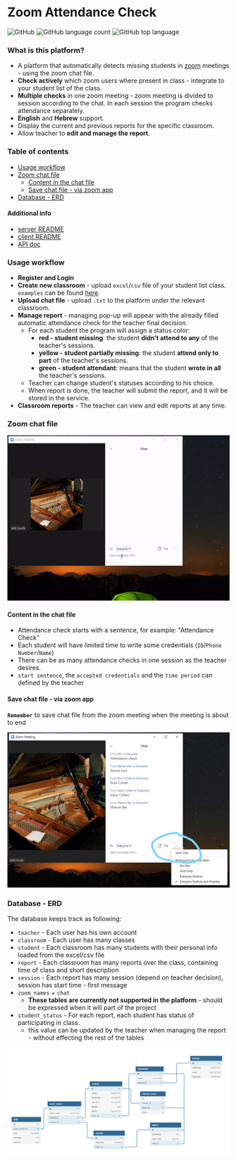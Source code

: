 # Zoom Attendance Check

![GitHub](https://img.shields.io/github/license/InbarShirizly/zoom_attendance_check?style=plastic)
![GitHub language count](https://img.shields.io/github/languages/count/InbarShirizly/zoom_attendance_check)
![GitHub top language](https://img.shields.io/github/languages/top/InbarShirizly/zoom_attendance_check)


### What is this platform?

- A platform that automatically detects missing students in [zoom](https://zoom.us/) meetings - using the zoom chat file.
- **Check actively** which zoom users where present in class - integrate to your student list of the class.
- **Multiple checks** in one zoom meeting - 
zoom meeting is divided to session according to the chat. In each session the program checks attendance separately.
- **English** and **Hebrew** support.
- Display the current and previous reports for the specific classroom.
- Allow teacher to **edit and manage the report**.


### Table of contents
- [Usage workflow <a name="usage workflow"></a>](#usage-workflow--a-name--usage-workflow----a-)
- [Zoom chat file <a name="Zoom chat file"></a>](#zoom-chat-file--a-name--zoom-chat-file----a-)
  * [Content in the chat file](#content-in-the-chat-file)
  * [Save chat file - via zoom app](#save-chat-file---via-zoom-app)
- [Database  - ERD](#database----erd)

#### Additional info
- [server README](./server/README.md) 
- [client README](./client/README.md)
- [API doc](https://documenter.getpostman.com/view/4335694/TVRg694k)

### Usage workflow <a name="usage workflow"></a>

- **Register and Login**
- **Create new classroom** - upload `excel`/`csv` file of your student list class. `examples` can be found [here](./server/tests/files_to_test/students_list_excel).
- **Upload chat file** - upload `.txt` to the platform under the relevant classroom.
- **Manage report** - managing pop-up will appear with the already filled automatic attendance check for the teacher final decision.
    - For each student the program will assign a status color:
        - **red - student missing**: the student **didn't attend to any** of the teacher's sessions.
        - **yellow - student partially missing**: the student **attend only to part** of the teacher's sessions.
        - **green - student attendant**: means that the student **wrote in all** the teacher's sessions.
    - Teacher can change student's statuses according to his choice.
    - When report is done, the teacher will submit the report, and it will be stored in the service.
- **Classroom reports** - The teacher can view and edit reports at any time.
    
### Zoom chat file <a name="Zoom chat file"></a>

![Alt Text](./docs/Images%20for%20README/create%20and%20save%20chat%20file%20from%20zoom%20app.gif)


#### Content in the chat file

- Attendance check starts with a sentence, for example: "Attendance Check"
- Each student will have limited time to write some credentials (`ID`/`Phone Number`/`Name`)
- There can be as many attendance checks in one session as the teacher desires.
- `start sentence`, the `accepted credentials` and the `time period` can defined by the teacher


#### Save chat file - via zoom app

**`Remember`** to save chat file from the zoom meeting when the meeting is about to end

![image](./docs/Images%20for%20README/Save%20chat%20file.jpg)


### Database  - ERD

The database keeps track as following:

- `teacher` - Each user has his own account
- `classroom` - Each user has many classes
- `student` - Each classroom has many students with their personal info loaded from the excel/csv file
- `report` - Each classroom has many reports over the class, containing time of class and short description 
- `session` - Each report has many session (depend on teacher decision), session has start time - first message
- `zoom_names` + `chat`
    - **These tables are currently not supported in the platform** - should be expressed when it will part of the project
 - `student_status` - For each report, each student has status of participating in class. 
    - this value can be updated by the teacher when managing the report - without effecting the rest of the tables
 
![image](./docs/Images%20for%20README/ERD%20zoom%20attendnace%20check.JPG)


            
   